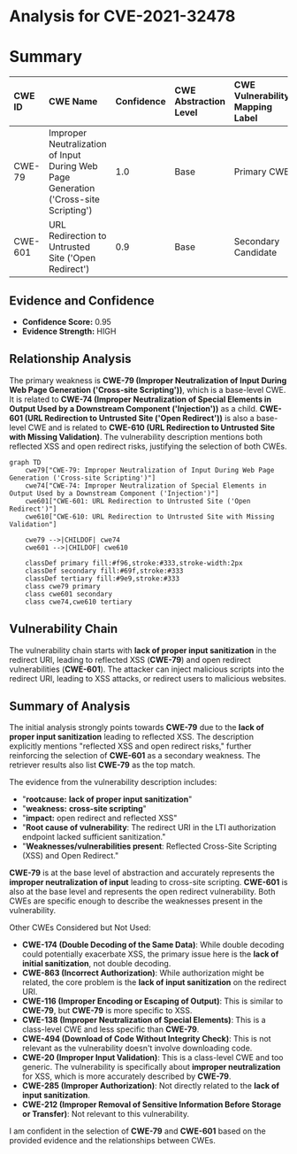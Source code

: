 # Analysis for CVE-2021-32478

# Summary
| CWE ID  | CWE Name                                                                     | Confidence | CWE Abstraction Level | CWE Vulnerability Mapping Label | CWE-Vulnerability Mapping Notes |
| :-------- | :--------------------------------------------------------------------------- | :--------- | :-------------------- | :------------------------------ | :------------------------------ |
| CWE-79  | Improper Neutralization of Input During Web Page Generation ('Cross-site Scripting') | 1.0        | Base                  | Primary CWE                   | Allowed                       |
| CWE-601 | URL Redirection to Untrusted Site ('Open Redirect')                          | 0.9        | Base                  | Secondary Candidate             | Allowed                       |

## Evidence and Confidence

*   **Confidence Score:** 0.95
*   **Evidence Strength:** HIGH

## Relationship Analysis
The primary weakness is **CWE-79 (Improper Neutralization of Input During Web Page Generation ('Cross-site Scripting'))**, which is a base-level CWE. It is related to **CWE-74 (Improper Neutralization of Special Elements in Output Used by a Downstream Component ('Injection'))** as a child. **CWE-601 (URL Redirection to Untrusted Site ('Open Redirect'))** is also a base-level CWE and is related to **CWE-610 (URL Redirection to Untrusted Site with Missing Validation)**. The vulnerability description mentions both reflected XSS and open redirect risks, justifying the selection of both CWEs.

```mermaid
graph TD
    cwe79["CWE-79: Improper Neutralization of Input During Web Page Generation ('Cross-site Scripting')"]
    cwe74["CWE-74: Improper Neutralization of Special Elements in Output Used by a Downstream Component ('Injection')"]
    cwe601["CWE-601: URL Redirection to Untrusted Site ('Open Redirect')"]
    cwe610["CWE-610: URL Redirection to Untrusted Site with Missing Validation"]

    cwe79 -->|CHILDOF| cwe74
    cwe601 -->|CHILDOF| cwe610

    classDef primary fill:#f96,stroke:#333,stroke-width:2px
    classDef secondary fill:#69f,stroke:#333
    classDef tertiary fill:#9e9,stroke:#333
    class cwe79 primary
    class cwe601 secondary
    class cwe74,cwe610 tertiary
```

## Vulnerability Chain
The vulnerability chain starts with **lack of proper input sanitization** in the redirect URI, leading to reflected XSS (**CWE-79**) and open redirect vulnerabilities (**CWE-601**). The attacker can inject malicious scripts into the redirect URI, leading to XSS attacks, or redirect users to malicious websites.

## Summary of Analysis
The initial analysis strongly points towards **CWE-79** due to the **lack of proper input sanitization** leading to reflected XSS. The description explicitly mentions "reflected XSS and open redirect risks," further reinforcing the selection of **CWE-601** as a secondary weakness. The retriever results also list **CWE-79** as the top match.

The evidence from the vulnerability description includes:
- "**rootcause:** **lack of proper input sanitization**"
- "**weakness:** **cross-site scripting**"
- "**impact:** open redirect and reflected XSS"
- "**Root cause of vulnerability**: The redirect URI in the LTI authorization endpoint lacked sufficient sanitization."
- "**Weaknesses/vulnerabilities present**: Reflected Cross-Site Scripting (XSS) and Open Redirect."

**CWE-79** is at the base level of abstraction and accurately represents the **improper neutralization of input** leading to cross-site scripting. **CWE-601** is also at the base level and represents the open redirect vulnerability. Both CWEs are specific enough to describe the weaknesses present in the vulnerability.

Other CWEs Considered but Not Used:

*   **CWE-174 (Double Decoding of the Same Data)**: While double decoding could potentially exacerbate XSS, the primary issue here is the **lack of initial sanitization**, not double decoding.
*   **CWE-863 (Incorrect Authorization)**: While authorization might be related, the core problem is the **lack of input sanitization** on the redirect URI.
*   **CWE-116 (Improper Encoding or Escaping of Output)**: This is similar to **CWE-79**, but **CWE-79** is more specific to XSS.
*   **CWE-138 (Improper Neutralization of Special Elements)**: This is a class-level CWE and less specific than **CWE-79**.
*   **CWE-494 (Download of Code Without Integrity Check)**: This is not relevant as the vulnerability doesn't involve downloading code.
*   **CWE-20 (Improper Input Validation)**: This is a class-level CWE and too generic. The vulnerability is specifically about **improper neutralization** for XSS, which is more accurately described by **CWE-79**.
*   **CWE-285 (Improper Authorization)**: Not directly related to the **lack of input sanitization**.
*   **CWE-212 (Improper Removal of Sensitive Information Before Storage or Transfer)**: Not relevant to this vulnerability.

I am confident in the selection of **CWE-79** and **CWE-601** based on the provided evidence and the relationships between CWEs.